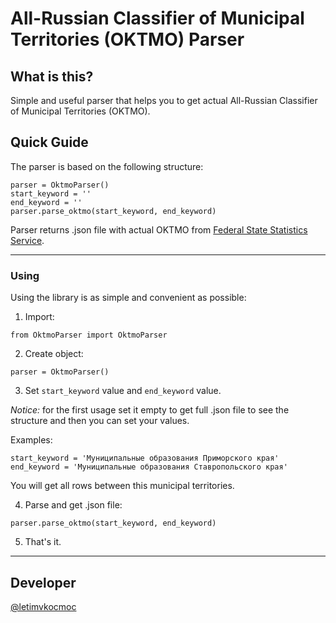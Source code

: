 # All-Russian Classifier of Municipal Territories (OKTMO) Parser #

## What is this? ##
Simple and useful parser that helps you to get actual All-Russian Classifier of Municipal Territories (OKTMO).

## Quick Guide ##
The parser is based on the following structure:

    parser = OktmoParser()
    start_keyword = ''
    end_keyword = ''
    parser.parse_oktmo(start_keyword, end_keyword)
    
Parser returns .json file with actual OKTMO from [Federal State Statistics Service](https://rosstat.gov.ru/).


----------


### Using ###


Using the library is as simple and convenient as possible:

1. Import:

`from OktmoParser import OktmoParser`

2. Create object:

`parser = OktmoParser()`

3. Set `start_keyword` value and `end_keyword` value.

*Notice:* for the first usage set it empty to get full .json file to see the structure and then you can set your values.

Examples:

    start_keyword = 'Муниципальные образования Приморского края'
    end_keyword = 'Муниципальные образования Ставропольского края'

You will get all rows between this municipal territories.

4. Parse and get .json file:

`parser.parse_oktmo(start_keyword, end_keyword)`

5. That's it.


----------


## Developer ##
[@letimvkocmoc](https://github.com/letimvkocmoc/) 